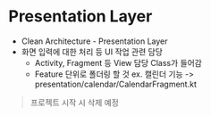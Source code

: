 # Presentation Layer
* Clean Architecture - Presentation Layer
* 화면 입력에 대한 처리 등 UI 작업 관련 담당
    * Activity, Fragment 등 View 담당 Class가 들어감
    * Feature 단위로 폴더링 할 것
      ex. 캘린더 기능 -> presentation/calendar/CalendarFragment.kt

> 프로젝트 시작 시 삭제 예정